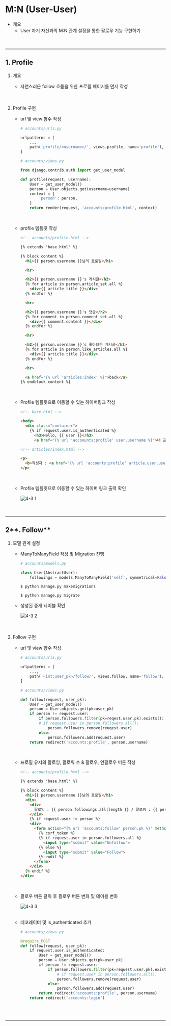 # **M:N (User-User)**

- 개요
    - User 자기 자신과의 M:N 관계 설정을 통한 팔로우 기능 구현하기
<br><br><br>

---

## **1. Profile**

1. 개요
    - 자연스러운 follow 흐름을 위한 프로필 페이지를 먼저 작성
<br><br><br>

2. Profile 구현
    - url 및 view 함수 작성
        
        ```python
        # accounts/urls.py
        
        urlpatterns = [
            ...
            path('profile/<username>/', views.profile, name='profile'),
        ]
        ```
        
        ```python
        # accounts/views.py
        
        from django.contrib.auth import get_user_model
        
        def profile(request, username):
            User = get_user_model()
            person = User.objects.get(username=username)
            context = {
                'person': person,
            }
            return render(request, 'accounts/profile.html', context)
        ```
     <br>   
    
    - profile 템플릿 작성
        
        ```html
        <!-- accounts/profile.html -->
        
        {% extends 'base.html' %}
        
        {% block content %}
          <h1>{{ person.username }}님의 프로필</h1>
        
          <hr>
        
          <h2>{{ person.username }}'s 게시글</h2>
          {% for article in person.article_set.all %}
            <div>{{ article.title }}</div>
          {% endfor %}
        
          <hr>
        
          <h2>{{ person.username }}'s 댓글</h2>
          {% for comment in person.comment_set.all %}
            <div>{{ comment.content }}</div>
          {% endfor %}
        
          <hr>
        
          <h2>{{ person.username }}'s 좋아요한 게시글</h2>
          {% for article in person.like_articles.all %}
            <div>{{ article.title }}</div>
          {% endfor %}
        
          <hr>
        
          <a href="{% url 'articles:index' %}">back</a>
        {% endblock content %}
        ```
     <br>  
    
    - Profile 템플릿으로 이동할 수 있는 하이퍼링크 작성
        
        ```html
        <!-- base.html -->
        
        <body>
          <div class="container">
            {% if request.user.is_authenticated %}
              <h3>Hello, {{ user }}</h3>
              <a href="{% url 'accoounts:profile' user.username %}">내 프로필</a> 
        ```
        
        ```html
        <!-- articles/index.html -->
        
        <p>
          <b>작성자 : <a href="{% url 'accounts:profile' article.user.username %}">{{ article.user }}</a></b>
        </p>
        ```
      <br>  
    
    - Profile 템플릿으로 이동할 수 있는 하이퍼 링크 출력 확인
        
        ![4-3 1](./images/4_3_1.png)
<br><br><br>

---

## 2**. Follow**

1. 모델 관계 설정
    - ManyToManyField 작성 및 Migration 진행
        
        ```python
        # accounts/models.py
        
        class User(AbstractUser):
            followings = models.ManyToManyField('self', symmetrical=False, related_name='followers')
        ```
        
        `$ python manage.py makemigrations`
        
        `$ python manage.py migrate`
        
    - 생성된 중개 테이블 확인
        
        ![4-3 2](./images/4_3_2.png)
<br><br><br>        
    
2. Follow 구현
    - url 및 view 함수 작성
        
        ```python
        # accounts/urls.py
        
        urlpatterns = [
            ...,
            path('<int:user_pk>/follow/', views.follow, name='follow'),
        ]
        ```
        
        ```python
        # accounts/views.py
        
        def follow(request, user_pk):
            User = get_user_model()
            person = User.objects.get(pk=user_pk)
            if person != request.user:
                if person.followers.filter(pk=reqest.user.pk).exists():
                # if request.user in person.followers.all():
                    person.followers.remove(reuqest.user)
                else:
                    person.followers.add(request.user)
            return redirect('accounts:profile', person.username)
        ```
     <br>   
    
    - 프로필 유저의 팔로잉, 팔로워 수 & 팔로우, 언팔로우 버튼 작성
        
        ```html
        <!-- accounts/profile.html -->
        
        {% extends 'base.html' %}
        
        {% block content %}
          <h1>{{ person.username }}님의 프로필</h1>
          <div>
            <div>
              팔로잉 : {{ person.followings.all|length }} / 팔로워 : {{ person.followers.all|length }}
            </div>
            {% if request.user != person %}
            <div>
              <form action="{% url 'accounts:follow' person.pk %}" method="POST">
                {% csrf_token %}
                {% if request.user in person.followers.all %}
                  <input type="submit" value="Unfollow">
                {% else %}
                  <input type="submit" value="Follow">
                {% endif %}
              </form>
            </div>
          {% endif %}
        </div>
        ```
      <br>  
    
    - 팔로우 버튼 클릭 후 필로우 버튼 변화 및 테이블 변화
        
        ![4-3 3](./images/4_3_3.png)
      <br><br>  
    
    - 데코레이터 및 is_authenticated 추가
        
        ```python
        # accounts/views.py
        
        @require_POST
        def follow(request, user_pk):
            if request.user.is_authenticated:
                User = get_user_model()
                person = User.objects.get(pk=user_pk)
                if person != request.user:
                    if person.followers.filter(pk=request.user.pk).exists():
                        # if request.user in person.followers.all():
                        person.followers.remove(request.user)
                    else:
                        person.followers.add(request.user)
                return redirect('accounts:profile', person.username)
            return redirect('accounts:login')
        ```
<br><br>        

---